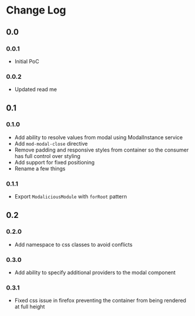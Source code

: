 # Change Log

## 0.0

### 0.0.1

 - Initial PoC

### 0.0.2

 - Updated read me

## 0.1

### 0.1.0

 - Add ability to resolve values from modal using ModalInstance service
 - Add `mod-modal-close` directive
 - Remove padding and responsive styles from container so the consumer has full control over styling
 - Add support for fixed positioning
 - Rename a few things
 
### 0.1.1

 - Export `ModaliciousModule` with `forRoot` pattern
 
## 0.2

### 0.2.0

 - Add namespace to css classes to avoid conflicts 
 
### 0.3.0

 - Add ability to specify additional providers to the modal component

### 0.3.1

 - Fixed css issue in firefox preventing the container from being rendered at full height